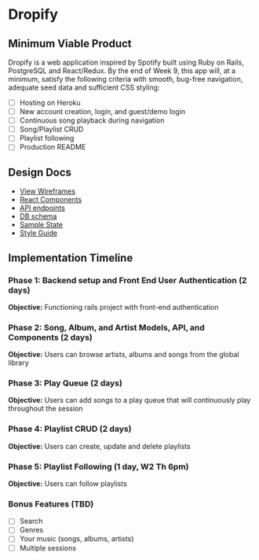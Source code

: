 # Dropify

[heroku]: http://www.herokuapp.com

## Minimum Viable Product

Dropify is a web application inspired by Spotify built using Ruby on Rails,
PostgreSQL and React/Redux. By the end of Week 9, this app will, at a minimum, satisfy the
following criteria with smooth, bug-free navigation, adequate seed data and
sufficient CSS styling:

- [ ] Hosting on Heroku
- [ ] New account creation, login, and guest/demo login
- [ ] Continuous song playback during navigation
- [ ] Song/Playlist CRUD
- [ ] Playlist following
- [ ] Production README

## Design Docs
* [View Wireframes][wireframes]
* [React Components][components]
* [API endpoints][api-endpoints]
* [DB schema][schema]
* [Sample State][sample-state]
* [Style Guide][style-guide]

[wireframes]: wireframes
[components]: component-hierarchy.md
[sample-state]: sample-state.md
[api-endpoints]: api-endpoints.md
[schema]: schema.md
[style-guide]: style-guide/style-guide.jpg

## Implementation Timeline

### Phase 1: Backend setup and Front End User Authentication (2 days)

**Objective:** Functioning rails project with front-end authentication

### Phase 2: Song, Album, and Artist Models, API, and Components (2 days)

**Objective:** Users can browse artists, albums and songs from the global library

### Phase 3: Play Queue (2 days)

**Objective:** Users can add songs to a play queue that will continuously play throughout the session

### Phase 4: Playlist CRUD (2 days)

**Objective:** Users can create, update and delete playlists

### Phase 5: Playlist Following (1 day, W2 Th 6pm)

**Objective:** Users can follow playlists

### Bonus Features (TBD)
- [ ] Search
- [ ] Genres
- [ ] Your music (songs, albums, artists)
- [ ] Multiple sessions
